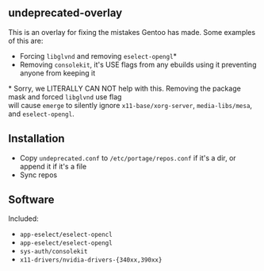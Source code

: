 ## undeprecated-overlay

This is an overlay for fixing the mistakes Gentoo has made. Some examples of this are:

- Forcing `libglvnd` and removing `eselect-opengl`\*
- Removing `consolekit`, it's USE flags from any ebuilds using it preventing anyone from keeping it

\* Sorry, we LITERALLY CAN NOT help with this. Removing the package mask and forced `libglvnd` use flag<br>
will cause `emerge` to silently ignore `x11-base/xorg-server`, `media-libs/mesa`, and `eselect-opengl`.

## Installation

- Copy `undeprecated.conf` to `/etc/portage/repos.conf` if it's a dir, or append it if it's a file
- Sync repos

## Software

Included:

- `app-eselect/eselect-opencl`
- `app-eselect/eselect-opengl`
- `sys-auth/consolekit`
- `x11-drivers/nvidia-drivers-{340xx,390xx}`
